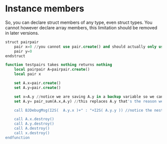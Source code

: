 # Instance members

So, you can declare struct members of any type, even struct types. You cannot however declare array members, this
limitation should be removed in later versions.

```sql
struct pairpair
    pair x=0 //you cannot use pair.create() and should actually only use constants for default initial values.
    pair y=0
endstruct

function testpairs takes nothing returns nothing
    local pairpair A=pairpair.create()
    local pair x

    set A.x=pair.create()
    set A.y=pair.create()

    set x=A.y //notice we are saving A.y in a backup variable so we can destroy it.
    set A.y= pair_sum(A.x,A.y) //this replaces A.y that's the reason we saved it

    call BJDebugMsg(I2S(  A.y.x )+" : "+I2S( A.y.y )) //notice the nesting of the . operator

    call A.x.destroy()
    call A.y.destroy()
    call A.destroy()
    call x.destroy()
endfunction
```